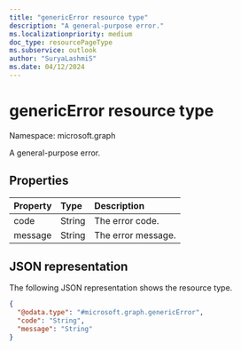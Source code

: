 ```yaml
---
title: "genericError resource type"
description: "A general-purpose error."
ms.localizationpriority: medium
doc_type: resourcePageType
ms.subservice: outlook
author: "SuryaLashmiS"
ms.date: 04/12/2024
---
```


# genericError resource type

Namespace: microsoft.graph

A general-purpose error.

## Properties

| Property | Type | Description |
|:---------|:-----|:------------|
| code | String | The error code. |
| message | String | The error message. |

## JSON representation

The following JSON representation shows the resource type.

<!-- {
  "blockType": "resource",
  "optionalProperties": [
  ],
  "@odata.type": "microsoft.graph.genericError"
}-->

```json
{
  "@odata.type": "#microsoft.graph.genericError",
  "code": "String",
  "message": "String"
}
```

